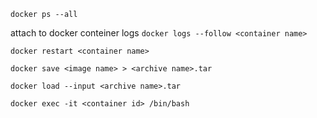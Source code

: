`docker ps --all`

attach to docker conteiner logs
`docker logs --follow <container name>`

`docker restart <container name>`

`docker save <image name> > <archive name>.tar`

`docker load --input <archive name>.tar`

`docker exec -it <container id> /bin/bash`
